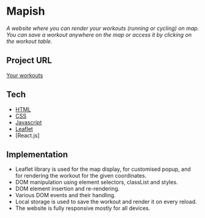 # Mapish

_A website where you can render your workouts (running or cycling) on map. You can save a workout anywhere on the map or access it by clicking on the workout table._

## Project URL

[Your workouts](https://mapish.netlify.app/)

## Tech

- [HTML](https://developer.mozilla.org/en-US/docs/Web/HTML)
- [CSS](https://developer.mozilla.org/en-US/docs/Web/CSS)
- [Javascript](https://developer.mozilla.org/en-US/docs/Web/JavaScript)
- [Leaflet]()
- [React.js]

## Implementation

- Leaflet library is used for the map display, for customised popup, and for rendering the workout for the given coordinates.
- DOM manipulation using element selectors, classList and styles.
- DOM element insertion and re-rendering.
- Various DOM events and their handling.
- Local storage is used to save the workout and render it on every reload.
- The website is fully responsive mostly for all devices.
